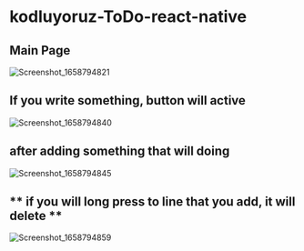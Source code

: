 # kodluyoruz-ToDo-react-native
## Main Page
![Screenshot_1658794821](https://user-images.githubusercontent.com/45782857/180896712-54762088-113b-46da-8e10-38902437fe54.png)

## If you write something, button will active
![Screenshot_1658794840](https://user-images.githubusercontent.com/45782857/180896714-06411390-3878-4279-af65-bda57ef9a8da.png)

## after adding something that will doing
![Screenshot_1658794845](https://user-images.githubusercontent.com/45782857/180896715-b24498f8-73b4-4be2-902c-391bf5ea7d59.png)

## ** if you will long press to line that you add, it will delete **
![Screenshot_1658794859](https://user-images.githubusercontent.com/45782857/180896718-7f65fbcb-f466-4146-953c-48171c01db8d.png)

